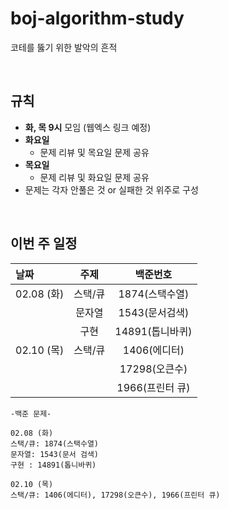 # boj-algorithm-study
코테를 뚫기 위한 발악의 흔적

<br/>

## 규칙
- **화, 목 9시** 모임 (웹엑스 링크 예정)
- **화요일**
  - 문제 리뷰 및 목요일 문제 공유
- **목요일**
  - 문제 리뷰 및 화요일 문제 공유
- 문제는 각자 안풀은 것 or 실패한 것 위주로 구성

<br/>

## 이번 주 일정

| **날짜** | **주제** | **백준번호** |
|:---------|:--------:|:------------:|
| 02.08 (화) | 스택/큐 | 1874(스택수열) |
| | 문자열 | 1543(문서검색) |
| | 구현 | 14891(톱니바퀴) |
| 02.10 (목) | 스택/큐 | 1406(에디터) |
| | | 17298(오큰수) |
| | | 1966(프린터 큐) |

```
-백준 문제-

02.08 (화)
스택/큐: 1874(스택수열)
문자열: 1543(문서 검색)
구현 : 14891(톱니바퀴)

02.10 (목)
스택/큐: 1406(에디터), 17298(오큰수), 1966(프린터 큐)
```
